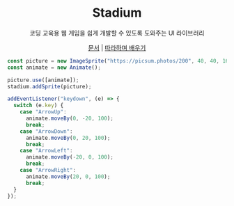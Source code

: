 <h1 align="center">
Stadium
</h1>
<p align="center">
코딩 교육용 웹 게임을 쉽게 개발할 수 있도록 도와주는 UI 라이브러리
<p>

<p align="center">
 <a href="https://stadium.pages.dev/">문서</a> | <a href="https://stadium.pages.dev/따라하기/1.%20맵%20만들기">따라하며 배우기</a>
</p>

```js
const picture = new ImageSprite("https://picsum.photos/200", 40, 40, 160, 220);
const animate = new Animate();

picture.use([animate]);
stadium.addSprite(picture);

addEventListener("keydown", (e) => {
  switch (e.key) {
    case "ArrowUp":
      animate.moveBy(0, -20, 100);
      break;
    case "ArrowDown":
      animate.moveBy(0, 20, 100);
      break;
    case "ArrowLeft":
      animate.moveBy(-20, 0, 100);
      break;
    case "ArrowRight":
      animate.moveBy(20, 0, 100);
      break;
  }
});
```

